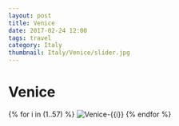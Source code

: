 ```yaml
---
layout: post
title: Venice
date: 2017-02-24 12:00
tags: travel
category: Italy
thumbnail: Italy/Venice/slider.jpg
---
```


# Venice

{% for i in (1..57) %}
![Venice-{{i}}](/assets/img/travel/Italy/Venice/Venice-{{i}}.JPG)
{% endfor %}
